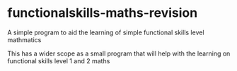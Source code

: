 # functionalskills-maths-revision
A simple program to aid the learning of simple functional skills level mathmatics

This has a wider scope as a small program that will help with the learning on functional skills level 1 and 2 maths
